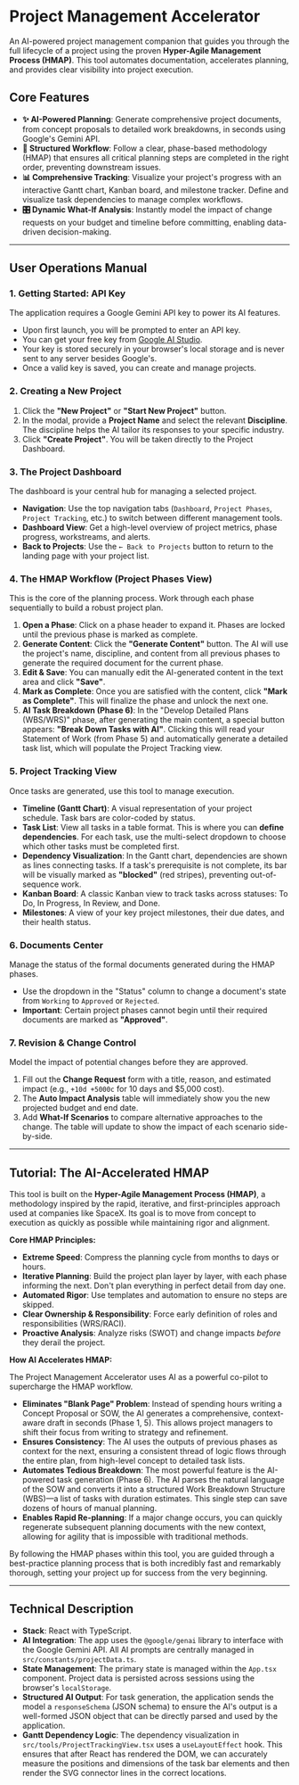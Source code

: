 # Project Management Accelerator

An AI-powered project management companion that guides you through the full lifecycle of a project using the proven **Hyper-Agile Management Process (HMAP)**. This tool automates documentation, accelerates planning, and provides clear visibility into project execution.

## Core Features

-   **✨ AI-Powered Planning**: Generate comprehensive project documents, from concept proposals to detailed work breakdowns, in seconds using Google's Gemini API.
-   **🧭 Structured Workflow**: Follow a clear, phase-based methodology (HMAP) that ensures all critical planning steps are completed in the right order, preventing downstream issues.
-   **📊 Comprehensive Tracking**: Visualize your project's progress with an interactive Gantt chart, Kanban board, and milestone tracker. Define and visualize task dependencies to manage complex workflows.
-   **🎛️ Dynamic What-If Analysis**: Instantly model the impact of change requests on your budget and timeline before committing, enabling data-driven decision-making.

---

## User Operations Manual

### 1. Getting Started: API Key

The application requires a Google Gemini API key to power its AI features.

-   Upon first launch, you will be prompted to enter an API key.
-   You can get your free key from [Google AI Studio](https://aistudio.google.com/app/apikey).
-   Your key is stored securely in your browser's local storage and is never sent to any server besides Google's.
-   Once a valid key is saved, you can create and manage projects.

### 2. Creating a New Project

1.  Click the **"New Project"** or **"Start New Project"** button.
2.  In the modal, provide a **Project Name** and select the relevant **Discipline**. The discipline helps the AI tailor its responses to your specific industry.
3.  Click **"Create Project"**. You will be taken directly to the Project Dashboard.

### 3. The Project Dashboard

The dashboard is your central hub for managing a selected project.

-   **Navigation**: Use the top navigation tabs (`Dashboard`, `Project Phases`, `Project Tracking`, etc.) to switch between different management tools.
-   **Dashboard View**: Get a high-level overview of project metrics, phase progress, workstreams, and alerts.
-   **Back to Projects**: Use the `← Back to Projects` button to return to the landing page with your project list.

### 4. The HMAP Workflow (Project Phases View)

This is the core of the planning process. Work through each phase sequentially to build a robust project plan.

1.  **Open a Phase**: Click on a phase header to expand it. Phases are locked until the previous phase is marked as complete.
2.  **Generate Content**: Click the **"Generate Content"** button. The AI will use the project's name, discipline, and content from all previous phases to generate the required document for the current phase.
3.  **Edit & Save**: You can manually edit the AI-generated content in the text area and click **"Save"**.
4.  **Mark as Complete**: Once you are satisfied with the content, click **"Mark as Complete"**. This will finalize the phase and unlock the next one.
5.  **AI Task Breakdown (Phase 6)**: In the "Develop Detailed Plans (WBS/WRS)" phase, after generating the main content, a special button appears: **"Break Down Tasks with AI"**. Clicking this will read your Statement of Work (from Phase 5) and automatically generate a detailed task list, which will populate the Project Tracking view.

### 5. Project Tracking View

Once tasks are generated, use this tool to manage execution.

-   **Timeline (Gantt Chart)**: A visual representation of your project schedule. Task bars are color-coded by status.
-   **Task List**: View all tasks in a table format. This is where you can **define dependencies**. For each task, use the multi-select dropdown to choose which other tasks must be completed first.
-   **Dependency Visualization**: In the Gantt chart, dependencies are shown as lines connecting tasks. If a task's prerequisite is not complete, its bar will be visually marked as **"blocked"** (red stripes), preventing out-of-sequence work.
-   **Kanban Board**: A classic Kanban view to track tasks across statuses: To Do, In Progress, In Review, and Done.
-   **Milestones**: A view of your key project milestones, their due dates, and their health status.

### 6. Documents Center

Manage the status of the formal documents generated during the HMAP phases.

-   Use the dropdown in the "Status" column to change a document's state from `Working` to `Approved` or `Rejected`.
-   **Important**: Certain project phases cannot begin until their required documents are marked as **"Approved"**.

### 7. Revision & Change Control

Model the impact of potential changes before they are approved.

1.  Fill out the **Change Request** form with a title, reason, and estimated impact (e.g., `+10d +5000c` for 10 days and $5,000 cost).
2.  The **Auto Impact Analysis** table will immediately show you the new projected budget and end date.
3.  Add **What-If Scenarios** to compare alternative approaches to the change. The table will update to show the impact of each scenario side-by-side.

---

## Tutorial: The AI-Accelerated HMAP

This tool is built on the **Hyper-Agile Management Process (HMAP)**, a methodology inspired by the rapid, iterative, and first-principles approach used at companies like SpaceX. Its goal is to move from concept to execution as quickly as possible while maintaining rigor and alignment.

**Core HMAP Principles:**

-   **Extreme Speed**: Compress the planning cycle from months to days or hours.
-   **Iterative Planning**: Build the project plan layer by layer, with each phase informing the next. Don't plan everything in perfect detail from day one.
-   **Automated Rigor**: Use templates and automation to ensure no steps are skipped.
-   **Clear Ownership & Responsibility**: Force early definition of roles and responsibilities (WRS/RACI).
-   **Proactive Analysis**: Analyze risks (SWOT) and change impacts *before* they derail the project.

**How AI Accelerates HMAP:**

The Project Management Accelerator uses AI as a powerful co-pilot to supercharge the HMAP workflow.

-   **Eliminates "Blank Page" Problem**: Instead of spending hours writing a Concept Proposal or SOW, the AI generates a comprehensive, context-aware draft in seconds (Phase 1, 5). This allows project managers to shift their focus from writing to strategy and refinement.
-   **Ensures Consistency**: The AI uses the outputs of previous phases as context for the next, ensuring a consistent thread of logic flows through the entire plan, from high-level concept to detailed task lists.
-   **Automates Tedious Breakdown**: The most powerful feature is the AI-powered task generation (Phase 6). The AI parses the natural language of the SOW and converts it into a structured Work Breakdown Structure (WBS)—a list of tasks with duration estimates. This single step can save dozens of hours of manual planning.
-   **Enables Rapid Re-planning**: If a major change occurs, you can quickly regenerate subsequent planning documents with the new context, allowing for agility that is impossible with traditional methods.

By following the HMAP phases within this tool, you are guided through a best-practice planning process that is both incredibly fast and remarkably thorough, setting your project up for success from the very beginning.

---

## Technical Description

-   **Stack**: React with TypeScript.
-   **AI Integration**: The app uses the `@google/genai` library to interface with the Google Gemini API. All AI prompts are centrally managed in `src/constants/projectData.ts`.
-   **State Management**: The primary state is managed within the `App.tsx` component. Project data is persisted across sessions using the browser's `localStorage`.
-   **Structured AI Output**: For task generation, the application sends the model a `responseSchema` (JSON schema) to ensure the AI's output is a well-formed JSON object that can be directly parsed and used by the application.
-   **Gantt Dependency Logic**: The dependency visualization in `src/tools/ProjectTrackingView.tsx` uses a `useLayoutEffect` hook. This ensures that after React has rendered the DOM, we can accurately measure the positions and dimensions of the task bar elements and then render the SVG connector lines in the correct locations.
